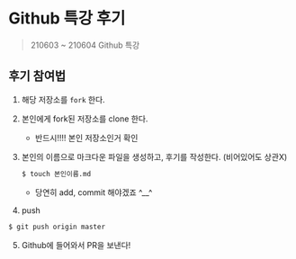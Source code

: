 # Github 특강 후기

> 210603 ~ 210604 Github 특강

## 후기 참여법

1. 해당 저장소를 `fork` 한다.

2. 본인에게 fork된 저장소를 clone 한다.
   * 반드시!!!! 본인 저장소인거 확인

3. 본인의 이름으로 마크다운 파일을 생성하고, 후기를 작성한다. (비어있어도 상관X)
   ```bash
   $ touch 본인이름.md
   ```
   * 당연히 add, commit 해야겠죠 ^__^
   
 4. push
   ```bash
   $ git push origin master
   ```
   
5. Github에 들어와서 PR을 보낸다!
